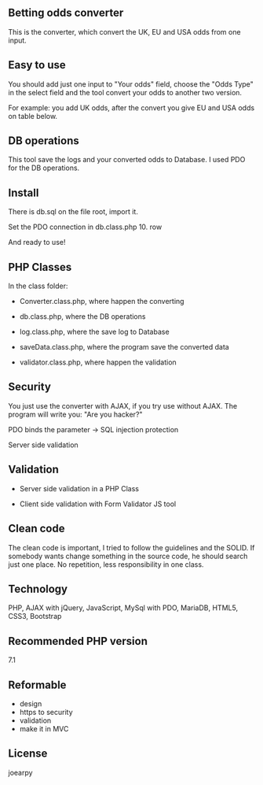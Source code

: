 ## Betting odds converter

This is the converter, which convert the UK, EU and USA odds from one input.

## Easy to use

You should add just one input to "Your odds" field, choose the "Odds Type" in the select field and the tool convert your odds to another two version.

For example: you add UK odds, after the convert you give EU and USA odds on table below.

## DB operations

This tool save the logs and your converted odds to Database. I used PDO for the DB operations.

## Install

There is db.sql on the file root, import it.

Set the PDO connection in db.class.php 10. row

And ready to use!

## PHP Classes

In the class folder:

- Converter.class.php, where happen the converting

- db.class.php, where the DB operations

- log.class.php, where the save log to Database

- saveData.class.php, where the program save the converted data

- validator.class.php, where happen the validation

## Security

You just use the converter with AJAX, if you try use without AJAX. The program will write you: "Are you hacker?"

PDO binds the parameter -> SQL injection protection

Server side validation

## Validation

- Server side validation in a PHP Class

- Client side validation with Form Validator JS tool

## Clean code

The clean code is important, I tried to follow the guidelines and the SOLID. If somebody wants change something in the source code, he should search just one place. No repetition, less responsibility in one class. 

## Technology

PHP, AJAX with jQuery, JavaScript, MySql with PDO, MariaDB, HTML5, CSS3, Bootstrap

## Recommended PHP version

7.1

## Reformable

- design
- https to security
- validation
- make it in MVC

## License

joearpy